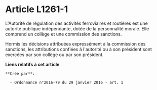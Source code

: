 # Article L1261-1

L'Autorité de régulation des activités ferroviaires et routières est une autorité publique indépendante, dotée de la
personnalité morale. Elle comprend un collège et une commission des sanctions. 

Hormis les décisions attribuées expressément à la commission des sanctions, les attributions confiées à l'autorité ou à son
président sont exercées par son collège ou par son président.

**Liens relatifs à cet article**

	**Créé par**:

	  - Ordonnance n°2016-79 du 29 janvier 2016 - art. 1

